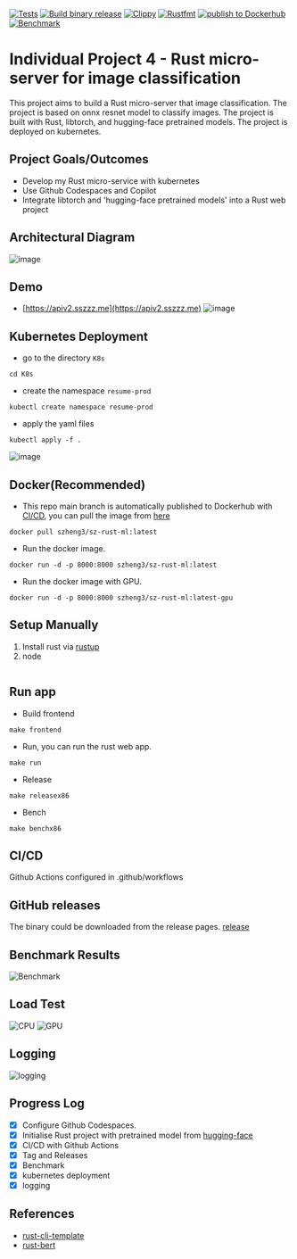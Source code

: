 [![Tests](https://github.com/szheng3/rust-individual-project-4/actions/workflows/tests.yml/badge.svg)](https://github.com/szheng3/rust-individual-project-4/actions/workflows/tests.yml)
[![Build binary release](https://github.com/szheng3/rust-individual-project-4/actions/workflows/release.yml/badge.svg)](https://github.com/szheng3/rust-individual-project-4/actions/workflows/release.yml)
[![Clippy](https://github.com/szheng3/rust-individual-project-4/actions/workflows/lint.yml/badge.svg)](https://github.com/szheng3/rust-individual-project-4/actions/workflows/lint.yml)
[![Rustfmt](https://github.com/szheng3/rust-individual-project-4/actions/workflows/rustfmt.yml/badge.svg)](https://github.com/szheng3/rust-individual-project-4/actions/workflows/rustfmt.yml)
[![publish to Dockerhub](https://github.com/szheng3/rust-individual-project-4/actions/workflows/publish.yml/badge.svg)](https://github.com/szheng3/rust-individual-project-4/actions/workflows/publish.yml)
[![Benchmark](https://github.com/szheng3/rust-individual-project-4/actions/workflows/bench.yml/badge.svg)](https://github.com/szheng3/rust-individual-project-4/actions/workflows/bench.yml)

# Individual Project 4 - Rust micro-server for image classification

This project aims to build a Rust micro-server that image classification. The project is based on onnx resnet model to classify images. The project is built with Rust, libtorch, and hugging-face pretrained models. The project is deployed on kubernetes.

## Project Goals/Outcomes

* Develop my Rust micro-service with kubernetes
* Use Github Codespaces and Copilot
* Integrate libtorch and 'hugging-face pretrained models' into a Rust web project

## Architectural Diagram

![image](./assets/ml.png)
## Demo
* [https://apiv2.sszzz.me](https://apiv2.sszzz.me)
  ![image](./assets/demo3.png)


## Kubernetes Deployment
* go to the directory `K8s`
```
cd K8s
```

* create the namespace `resume-prod`
```
kubectl create namespace resume-prod

```
* apply the yaml files
```
kubectl apply -f .
```
![image](./assets/k8s1.png)


## Docker(Recommended)

* This repo main branch is automatically published to Dockerhub with [CI/CD](https://github.com/szheng3/rust-individual-project-4/actions/workflows/publish.yml), you can pull the image from [here](https://hub.docker.com/repository/docker/szheng3/sz-rust-ml/general)
```
docker pull szheng3/sz-rust-ml:latest
```
* Run the docker image.
```
docker run -d -p 8000:8000 szheng3/sz-rust-ml:latest
```
* Run the docker image with GPU.
```
docker run -d -p 8000:8000 szheng3/sz-rust-ml:latest-gpu
```


## Setup Manually

1. Install rust via [rustup](https://rustup.rs/)
2. node
```
```


## Run app
* Build frontend
```
make frontend 
```
* Run, you can run the rust web app.
```
make run 
```

* Release
```
make releasex86
```

* Bench
```
make benchx86
```


## CI/CD

Github Actions configured in .github/workflows



## GitHub releases
The binary could be downloaded from the release pages. [release](https://github.com/szheng3/rust-individual-project-4/releases)

## Benchmark Results
![Benchmark](./assets/report1.png)

## Load Test
![CPU](./assets/image001.png)
![GPU](./assets/image002.png)


## Logging
![logging](./assets/logging.png)

## Progress Log

- [x] Configure Github Codespaces.
- [x] Initialise Rust project with pretrained model from [hugging-face](https://huggingface.co/transformers/model_doc/bart.html)
- [x] CI/CD with Github Actions
- [x] Tag and Releases
- [x] Benchmark
- [x] kubernetes deployment
- [x] logging

## References


* [rust-cli-template](https://github.com/kbknapp/rust-cli-template)
* [rust-bert](https://github.com/guillaume-be/rust-bert)